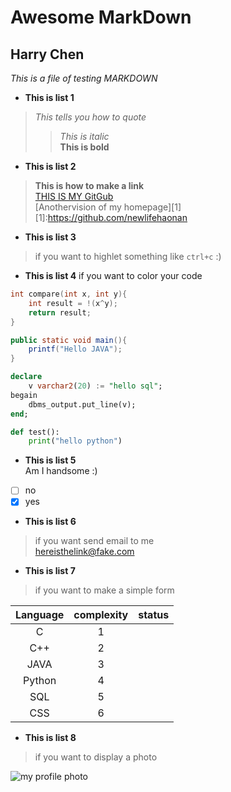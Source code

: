 Awesome MarkDown
=====
Harry Chen            
-----
*This is a file of testing MARKDOWN*      

* **This is list 1**    
>*This tells you how to quote*                  
>>*This is italic*      
>>**This is bold**     


* **This is list 2**     
>**This is how to make a link**    
>[THIS IS MY GitGub](https://github.com/newlifehaonan)     
>[Anothervision of my homepage][1]      
>[1]:https://github.com/newlifehaonan



* **This is list 3**
>if you want to highlet something like `ctrl+c` :)

* **This is list 4**
if you want to color your code
```C
int compare(int x, int y){
    int result = !(x^y);
    return result;
}
```

```java
public static void main(){
    printf("Hello JAVA");
}
```

``` sql
declare
    v varchar2(20) := "hello sql";
begain
    dbms_output.put_line(v);
end;
```

```python
def test():
    print("hello python")
```

* **This is list 5**       
Am I handsome :)            
- [ ] no
- [x] yes

* **This is list 6**
>if you want send email to me         
><hereisthelink@fake.com>

* **This is list 7**
>if you want to make a simple form       

Language   | complexity   | status
:--------: | :----------: | :------:
C          |   1          |      
C++        |      2       |         
JAVA       |          3   |         
Python     |         4    |       
SQL        |      5       |          
CSS        |   6          |           

* **This is list 8**           
>if you want to display a photo        

![my profile photo](https://avatars2.githubusercontent.com/u/32348307?v=4&s=400&u=8851d208b8e8e3b8d5b63c3ef8824697cc186e70 "这是我的头像")
